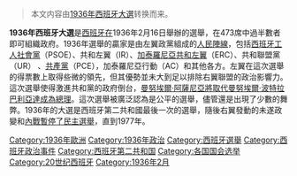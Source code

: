 > 本文内容由[1936年西班牙大選](https://zh.wikipedia.org/wiki/1936年西班牙大選)转换而来。


**1936年西班牙大選**是[西班牙在](https://zh.wikipedia.org/wiki/西班牙第二共和國 "wikilink")1936年2月16日舉辦的選舉，在473席中過半數者即可組織政府。1936年選舉的贏家是由左翼政黨組成的[人民陣線](https://zh.wikipedia.org/wiki/人民阵线_\(西班牙\) "wikilink")，包括[西班牙工人社會黨](https://zh.wikipedia.org/wiki/西班牙工人社會黨 "wikilink")（PSOE）、共和左翼（IR）、[加泰羅尼亞共和左翼](https://zh.wikipedia.org/wiki/加泰羅尼亞共和左翼 "wikilink")（ERC）、共和聯盟黨（UR） 、[共產黨](https://zh.wikipedia.org/wiki/西班牙共產黨 "wikilink")（PCE），加泰羅尼亞行動（AC）和其他各方。左翼在這次選舉的得票數上取得些微的領先，但其優勢並未大到足以排除右翼聯盟的政治影響力。這次選舉使得激進共和黨的政府倒台，[曼努埃爾·阿薩尼亞將取代](https://zh.wikipedia.org/wiki/曼努埃爾·阿薩尼亞 "wikilink")[曼努埃爾·波特拉巴利亞達成為總理](https://zh.wikipedia.org/wiki/曼努埃爾·波特拉巴利亞達 "wikilink")。這次選舉​​被廣泛認為是公平的選舉，儘管還是出現了少數的舞弊。1936年的大選是西班牙第二共和國最後一次的選舉，隨後右翼發動的未遂政變和[內戰暫停了民主選舉](https://zh.wikipedia.org/wiki/西班牙內戰 "wikilink")，直到1977年。

[Category:1936年歐洲](https://zh.wikipedia.org/wiki/Category:1936年歐洲 "wikilink") [Category:1936年政治](https://zh.wikipedia.org/wiki/Category:1936年政治 "wikilink") [Category:西班牙選舉](https://zh.wikipedia.org/wiki/Category:西班牙選舉 "wikilink") [Category:西班牙政治事件](https://zh.wikipedia.org/wiki/Category:西班牙政治事件 "wikilink") [Category:西班牙第二共和国](https://zh.wikipedia.org/wiki/Category:西班牙第二共和国 "wikilink") [Category:各国国会选举](https://zh.wikipedia.org/wiki/Category:各国国会选举 "wikilink") [Category:20世纪西班牙](https://zh.wikipedia.org/wiki/Category:20世纪西班牙 "wikilink") [Category:1936年2月](https://zh.wikipedia.org/wiki/Category:1936年2月 "wikilink")